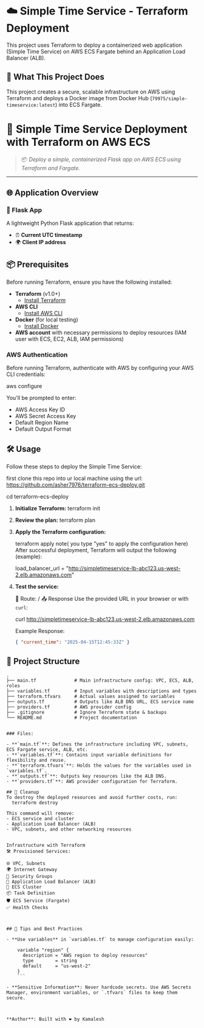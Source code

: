 # ☁️ Simple Time Service - Terraform Deployment
This project uses Terraform to deploy a containerized web application (Simple Time Service) on AWS ECS Fargate behind an Application Load Balancer (ALB).

## 🚀 What This Project Does
This project creates a secure, scalable infrastructure on AWS using Terraform and deploys a Docker image from Docker Hub (`79975/simple-timeservice:latest`) into ECS Fargate.
# 🚀 Simple Time Service Deployment with Terraform on AWS ECS

> 📦 *Deploy a simple, containerized Flask app on AWS ECS using Terraform and Fargate.*

---

## 🌐 Application Overview

### 🐍 Flask App

A lightweight Python Flask application that returns:
- ⏰ **Current UTC timestamp**
- 🌍 **Client IP address**


## 📦 Prerequisites

Before running Terraform, ensure you have the following installed:

- **Terraform** (v1.0+)
  - [Install Terraform](https://developer.hashicorp.com/terraform/downloads)
- **AWS CLI**
  - [Install AWS CLI](https://docs.aws.amazon.com/cli/latest/userguide/getting-started-install.html)
- **Docker** (for local testing)
  - [Install Docker](https://docs.docker.com/get-docker/)
- **AWS account** with necessary permissions to deploy resources (IAM user with ECS, EC2, ALB, IAM permissions)

### AWS Authentication

Before running Terraform, authenticate with AWS by configuring your AWS CLI credentials:

aws configure


You'll be prompted to enter:
- AWS Access Key ID
- AWS Secret Access Key
- Default Region Name
- Default Output Format

## 🛠️ Usage

Follow these steps to deploy the Simple Time Service:

first clone this repo into ur local machine using the url:
  https://github.com/asher7976/terraform-ecs-deploy.git

cd terraform-ecs-deploy

1. **Initialize Terraform:**
     terraform init
  
2. **Review the plan:**
     terraform plan 
    
3. **Apply the Terraform configuration:**

    terraform apply              note( you type "yes" to apply the configuration here) 
    After successful deployment, Terraform will output the following (example):
   
    load_balancer_url = "http://simpletimeservice-lb-abc123.us-west-2.elb.amazonaws.com"
    

5. **Test the service:**

   📡 Route: /
   📤 Response
    Use the provided URL in your browser or with `curl`:

    curl http://simpletimeservice-lb-abc123.us-west-2.elb.amazonaws.com

    Example Response:
    ```json
    { "current_time": "2025-04-15T12:45:33Z" }
    ```

## 📁 Project Structure

```plaintext
.
├── main.tf              # Main infrastructure config: VPC, ECS, ALB, roles
├── variables.tf         # Input variables with descriptions and types
├── terraform.tfvars     # Actual values assigned to variables
├── outputs.tf           # Outputs like ALB DNS URL, ECS service name
├── providers.tf         # AWS provider config
├── .gitignore           # Ignore Terraform state & backups
└── README.md            # Project documentation


### Files:

- **`main.tf`**: Defines the infrastructure including VPC, subnets, ECS Fargate service, ALB, etc.
- **`variables.tf`**: Contains input variable definitions for flexibility and reuse.
- **`terraform.tfvars`**: Holds the values for the variables used in `variables.tf`.
- **`outputs.tf`**: Outputs key resources like the ALB DNS.
- **`providers.tf`**: AWS provider configuration for Terraform.

## 🧹 Cleanup
To destroy the deployed resources and avoid further costs, run:
  terraform destroy

This command will remove:
- ECS service and cluster
- Application Load Balancer (ALB)
- VPC, subnets, and other networking resources


Infrastructure with Terraform
🛠 Provisioned Services:

🌐 VPC, Subnets
🌍 Internet Gateway
🔐 Security Groups
🚦 Application Load Balancer (ALB)
🧩 ECS Cluster
📦 Task Definition
🛡 ECS Service (Fargate)
✅ Health Checks



## 🧠 Tips and Best Practices

- **Use variables** in `variables.tf` to manage configuration easily:
    
    variable "region" {
      description = "AWS region to deploy resources"
      type        = string
      default     = "us-west-2"
    }
    ```

- **Sensitive Information**: Never hardcode secrets. Use AWS Secrets Manager, environment variables, or `.tfvars` files to keep them secure.



**Author**: Built with ❤️ by Kamalesh
